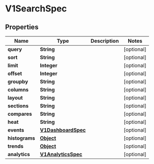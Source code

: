 

# V1SearchSpec

## Properties

Name | Type | Description | Notes
------------ | ------------- | ------------- | -------------
**query** | **String** |  |  [optional]
**sort** | **String** |  |  [optional]
**limit** | **Integer** |  |  [optional]
**offset** | **Integer** |  |  [optional]
**groupby** | **String** |  |  [optional]
**columns** | **String** |  |  [optional]
**layout** | **String** |  |  [optional]
**sections** | **String** |  |  [optional]
**compares** | **String** |  |  [optional]
**heat** | **String** |  |  [optional]
**events** | [**V1DashboardSpec**](V1DashboardSpec.md) |  |  [optional]
**histograms** | [**Object**](.md) |  |  [optional]
**trends** | [**Object**](.md) |  |  [optional]
**analytics** | [**V1AnalyticsSpec**](V1AnalyticsSpec.md) |  |  [optional]




